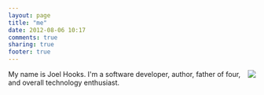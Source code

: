 ```yaml
---
layout: page
title: "me"
date: 2012-08-06 10:17
comments: true
sharing: true
footer: true
---
```


<div>
<img src="/images/content/me.jpg" style="float:right;"/>
</div>

My name is Joel Hooks. I'm a software developer, author, father of four, and overall technology enthusiast.

<br style="clear: both;" />


